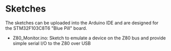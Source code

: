 # Sketches

The sketches can be uploaded into the Arduino IDE and are designed for the STM32F103C8T6 "Blue Pill" board.

- Z80_Monitor.ino: Sketch to emulate a device on the Z80 bus and provide simple serial I/O to the Z80 over USB
